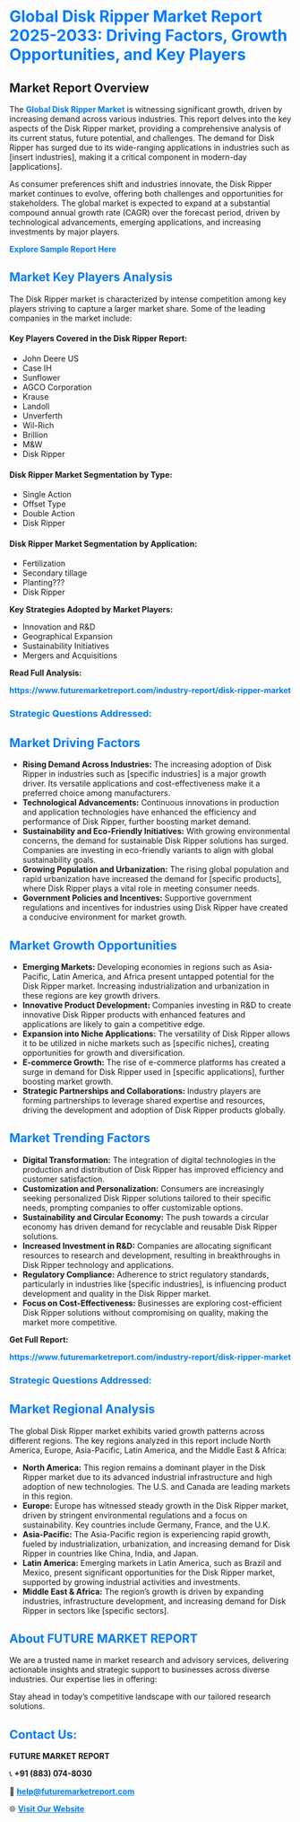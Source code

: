 <h1 style="color: #007BFF;">Global Disk Ripper Market Report 2025-2033: Driving Factors, Growth Opportunities, and Key Players</h1>

<section id="overview">
<h2>Market Report Overview</h2>
<p>The <a href="https://www.futuremarketreport.com/industry-report/disk-ripper-market" style="color: #007BFF; text-decoration: none;"><strong>Global Disk Ripper Market</strong></a> is witnessing significant growth, driven by increasing demand across various industries. This report delves into the key aspects of the Disk Ripper market, providing a comprehensive analysis of its current status, future potential, and challenges. The demand for Disk Ripper has surged due to its wide-ranging applications in industries such as [insert industries], making it a critical component in modern-day [applications].</p>
<p>As consumer preferences shift and industries innovate, the Disk Ripper market continues to evolve, offering both challenges and opportunities for stakeholders. The global market is expected to expand at a substantial compound annual growth rate (CAGR) over the forecast period, driven by technological advancements, emerging applications, and increasing investments by major players.</p>
</section>

<section id="overview">
<p><a href="https://www.futuremarketreport.com/request-sample/reportId=110342" style="color: #007BFF; text-decoration: none;"><strong>Explore Sample Report Here</strong></a></p>
</section>

<section id="key-players">
<h2 style="color: #007BFF;">Market Key Players Analysis</h2>
<p>The Disk Ripper market is characterized by intense competition among key players striving to capture a larger market share. Some of the leading companies in the market include:</p>
<h4>Key Players Covered in the Disk Ripper Report:</h4>
<ul><li>John Deere US</li><li>Case IH</li><li>Sunflower</li><li>AGCO Corporation</li><li>Krause</li><li>Landoll</li><li>Unverferth</li><li>Wil-Rich</li><li>Brillion</li><li>M&amp;W</li><li>Disk Ripper</li></ul>
<h4>Disk Ripper Market Segmentation by Type:</h4>
<ul><li>Single Action</li><li>Offset Type</li><li>Double Action</li><li>Disk Ripper</li></ul>

<h4>Disk Ripper Market Segmentation by Application:</h4>
<ul><li>Fertilization</li><li>Secondary tillage</li><li>Planting???</li><li>Disk Ripper</li></ul>
<p><strong>Key Strategies Adopted by Market Players:</strong></p>
<ul>
<li>Innovation and R&D</li>
<li>Geographical Expansion</li>
<li>Sustainability Initiatives</li>
<li>Mergers and Acquisitions</li>
</ul>
</section>

<section>
<p><strong>Read Full Analysis: </strong></p><a href="https://www.futuremarketreport.com/industry-report/disk-ripper-market" style="color: #007BFF; text-decoration: none;"><strong>https://www.futuremarketreport.com/industry-report/disk-ripper-market</strong></a>
<h3 style="color: #007BFF;">Strategic Questions Addressed:</h3>
</section>

<section id="driving-factors">
<h2 style="color: #007BFF;">Market Driving Factors</h2>
<ul>
<li><strong>Rising Demand Across Industries:</strong> The increasing adoption of Disk Ripper in industries such as [specific industries] is a major growth driver. Its versatile applications and cost-effectiveness make it a preferred choice among manufacturers.</li>
<li><strong>Technological Advancements:</strong> Continuous innovations in production and application technologies have enhanced the efficiency and performance of Disk Ripper, further boosting market demand.</li>
<li><strong>Sustainability and Eco-Friendly Initiatives:</strong> With growing environmental concerns, the demand for sustainable Disk Ripper solutions has surged. Companies are investing in eco-friendly variants to align with global sustainability goals.</li>
<li><strong>Growing Population and Urbanization:</strong> The rising global population and rapid urbanization have increased the demand for [specific products], where Disk Ripper plays a vital role in meeting consumer needs.</li>
<li><strong>Government Policies and Incentives:</strong> Supportive government regulations and incentives for industries using Disk Ripper have created a conducive environment for market growth.</li>
</ul>
</section>

<section id="growth-opportunities">
<h2 style="color: #007BFF;">Market Growth Opportunities</h2>
<ul>
<li><strong>Emerging Markets:</strong> Developing economies in regions such as Asia-Pacific, Latin America, and Africa present untapped potential for the Disk Ripper market. Increasing industrialization and urbanization in these regions are key growth drivers.</li>
<li><strong>Innovative Product Development:</strong> Companies investing in R&D to create innovative Disk Ripper products with enhanced features and applications are likely to gain a competitive edge.</li>
<li><strong>Expansion into Niche Applications:</strong> The versatility of Disk Ripper allows it to be utilized in niche markets such as [specific niches], creating opportunities for growth and diversification.</li>
<li><strong>E-commerce Growth:</strong> The rise of e-commerce platforms has created a surge in demand for Disk Ripper used in [specific applications], further boosting market growth.</li>
<li><strong>Strategic Partnerships and Collaborations:</strong> Industry players are forming partnerships to leverage shared expertise and resources, driving the development and adoption of Disk Ripper products globally.</li>
</ul>
</section>

<section id="trending-factors">
<h2 style="color: #007BFF;">Market Trending Factors</h2>
<ul>
<li><strong>Digital Transformation:</strong> The integration of digital technologies in the production and distribution of Disk Ripper has improved efficiency and customer satisfaction.</li>
<li><strong>Customization and Personalization:</strong> Consumers are increasingly seeking personalized Disk Ripper solutions tailored to their specific needs, prompting companies to offer customizable options.</li>
<li><strong>Sustainability and Circular Economy:</strong> The push towards a circular economy has driven demand for recyclable and reusable Disk Ripper solutions.</li>
<li><strong>Increased Investment in R&D:</strong> Companies are allocating significant resources to research and development, resulting in breakthroughs in Disk Ripper technology and applications.</li>
<li><strong>Regulatory Compliance:</strong> Adherence to strict regulatory standards, particularly in industries like [specific industries], is influencing product development and quality in the Disk Ripper market.</li>
<li><strong>Focus on Cost-Effectiveness:</strong> Businesses are exploring cost-efficient Disk Ripper solutions without compromising on quality, making the market more competitive.</li>
</ul>
</section>

<section>
<p><strong>Get Full Report: </strong></p><a href="https://www.futuremarketreport.com/industry-report/disk-ripper-market" style="color: #007BFF; text-decoration: none;"><strong>https://www.futuremarketreport.com/industry-report/disk-ripper-market</strong></a>
<h3 style="color: #007BFF;">Strategic Questions Addressed:</h3>
</section>


<section id="regional-analysis">
<h2 style="color: #007BFF;">Market Regional Analysis</h2>
<p>The global Disk Ripper market exhibits varied growth patterns across different regions. The key regions analyzed in this report include North America, Europe, Asia-Pacific, Latin America, and the Middle East & Africa:</p>
<ul>
<li><strong>North America:</strong> This region remains a dominant player in the Disk Ripper market due to its advanced industrial infrastructure and high adoption of new technologies. The U.S. and Canada are leading markets in this region.</li>
<li><strong>Europe:</strong> Europe has witnessed steady growth in the Disk Ripper market, driven by stringent environmental regulations and a focus on sustainability. Key countries include Germany, France, and the U.K.</li>
<li><strong>Asia-Pacific:</strong> The Asia-Pacific region is experiencing rapid growth, fueled by industrialization, urbanization, and increasing demand for Disk Ripper in countries like China, India, and Japan.</li>
<li><strong>Latin America:</strong> Emerging markets in Latin America, such as Brazil and Mexico, present significant opportunities for the Disk Ripper market, supported by growing industrial activities and investments.</li>
<li><strong>Middle East & Africa:</strong> The region’s growth is driven by expanding industries, infrastructure development, and increasing demand for Disk Ripper in sectors like [specific sectors].</li>
</ul>
</section>

<footer>
<h2 style="color: #007BFF;">About FUTURE MARKET REPORT</h2>
<p>We are a trusted name in market research and advisory services, delivering actionable insights and strategic support to businesses across diverse industries. Our expertise lies in offering:</p>

<p>Stay ahead in today’s competitive landscape with our tailored research solutions.</p>

<h2 style="color: #007BFF;">Contact Us:</h2>
<p><strong>FUTURE MARKET REPORT</strong></p>
<p>📞 <strong>+91 (883) 074-8030</strong></p>
<p>📧 <strong><a href="mailto:help@futuremarketreport.com" style="color: #007BFF;">help@futuremarketreport.com</a></strong></p>
<p>🌐 <strong><a href="https://www.futuremarketreport.com/" style="color: #007BFF;">Visit Our Website</a></strong></p>
</footer>